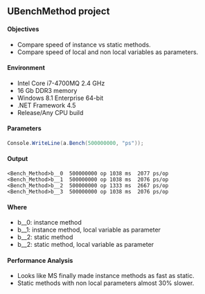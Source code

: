 ## UBenchMethod project

#### Objectives

 - Compare speed of instance vs static methods.
 - Compare speed of local and non local variables as parameters.

#### Environment

 - Intel Core i7-4700MQ 2.4 GHz
 - 16 Gb DDR3 memory
 - Windows 8.1 Enterprise 64-bit
 - .NET Framework 4.5
 - Release/Any CPU build

#### Parameters

```c#
Console.WriteLine(a.Bench(500000000, "ps")); 
```
 
#### Output

```
<Bench_Method>b__0  500000000 op 1038 ms  2077 ps/op
<Bench_Method>b__1  500000000 op 1038 ms  2076 ps/op
<Bench_Method>b__2  500000000 op 1333 ms  2667 ps/op
<Bench_Method>b__3  500000000 op 1038 ms  2076 ps/op
```
#### Where

 - b__0: instance method 
 - b__1: instance method, local variable as parameter
 - b__2: static method
 - b__2: static method, local variable as parameter
 
#### Performance Analysis

 - Looks like MS finally made instance methods as fast as static.
 - Static methods with non local parameters almost 30% slower.



